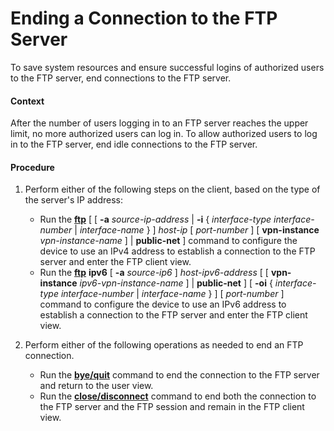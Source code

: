 Ending a Connection to the FTP Server
=====================================

To save system resources and ensure successful logins of authorized users to the FTP server, end connections to the FTP server.

#### Context

After the number of users logging in to an FTP server reaches the upper limit, no more authorized users can log in. To allow authorized users to log in to the FTP server, end idle connections to the FTP server.


#### Procedure

1. Perform either of the following steps on the client, based on the type of the server's IP address:
   
   
   * Run the [**ftp**](cmdqueryname=ftp) [ [ **-a** *source-ip-address* | **-i** { *interface-type interface-number* | *interface-name* } ] *host-ip* [ *port-number* ] [ **vpn-instance** *vpn-instance-name* ] | **public-net** ] command to configure the device to use an IPv4 address to establish a connection to the FTP server and enter the FTP client view.
   * Run the [**ftp**](cmdqueryname=ftp) **ipv6** [ **-a** *source-ip6* ] *host-ipv6-address* [ [ **vpn-instance** *ipv6-vpn-instance-name* ] | **public-net** ] [ **-oi** { *interface-type interface-number* | *interface-name* } ] [ *port-number* ] command to configure the device to use an IPv6 address to establish a connection to the FTP server and enter the FTP client view.
2. Perform either of the following operations as needed to end an FTP connection.
   
   
   * Run the [**bye/quit**](cmdqueryname=bye%2Fquit) command to end the connection to the FTP server and return to the user view.
   * Run the [**close/disconnect**](cmdqueryname=close%2Fdisconnect) command to end both the connection to the FTP server and the FTP session and remain in the FTP client view.